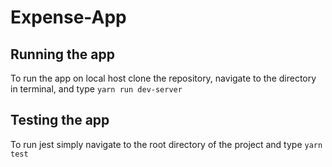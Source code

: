 # Expense-App
## Running the app
To run the app on local host clone the repository, navigate to the directory in terminal, and type `yarn run dev-server` 
## Testing the app
To run jest simply navigate to the root directory of the project and type `yarn test`